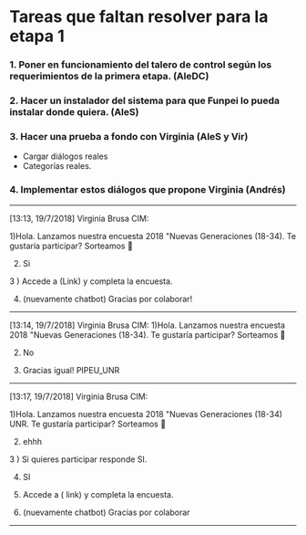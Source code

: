 # Tareas que faltan resolver para la etapa 1

### 1. Poner en funcionamiento del talero de control según los requerimientos de la primera etapa. (AleDC)

### 2. Hacer un instalador del sistema para que Funpei lo pueda instalar donde quiera. (AleS)

### 3. Hacer una prueba a fondo con Virginia (AleS y Vir) 

- Cargar diálogos reales 
- Categorías reales. 

### 4. Implementar estos diálogos que propone Virginia (Andrés)

------
[13:13, 19/7/2018] Virginia Brusa CIM: 

1)Hola. Lanzamos nuestra encuesta 2018 "Nuevas Generaciones (18-34). Te gustaría participar? Sorteamos 📱

2) Si

3 ) Accede a (Link) y completa la encuesta. 

4) (nuevamente chatbot) Gracias por colaborar!
-------

[13:14, 19/7/2018] Virginia Brusa CIM: 
1)Hola. Lanzamos nuestra encuesta 2018 "Nuevas Generaciones (18-34). Te gustaría participar? Sorteamos 📱

2) No

3) Gracias igual! PIPEU_UNR

-------

[13:17, 19/7/2018] Virginia Brusa CIM: 

1)Hola. Lanzamos nuestra encuesta 2018 "Nuevas Generaciones (18-34) UNR. Te gustaría participar? Sorteamos 📱

2) ehhh

3 ) Si quieres participar responde SI. 

4) SI

5) Accede a ( link) y completa la encuesta.

6) (nuevamente chatbot) Gracias por colaborar

---------
